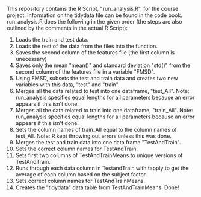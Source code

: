 This repository contains the R Script, "run_analysis.R", for the course project. Information on the tidydata file can be found in the code book.
run_analysis.R does the following in the given order (the steps are also outlined by the comments in the actual R Script):
1. Loads the train and test data.
2. Loads the rest of the data from the files into the function. 
3. Saves the second column of the features file (the first column is unecessary)
4. Saves only the mean "mean()" and standard deviation "std()" from the second column of the features file in a variable "FMSD".
5. Using FMSD, subsets the test and train data and creates two new variables with this data, "test" and "train".
6. Merges all the data related to test into one dataframe, "test_All".
Note: run_analysis specifies equal lengths for all parameters because an error appears if this isn't done.
7. Merges all the data related to train into one dataframe, "train_All".
Note: run_analysis specifies equal lengths for all parameters because an error appears if this isn't done.
8. Sets the column names of train_All equal to the column names of test_All.
Note: R kept throwing out errors unless this was done.
9. Merges the test and train data into one data frame "TestAndTrain".
10. Sets the correct column names for TestAndTrain.
11. Sets first two columns of TestAndTrainMeans to unique versions of TestAndTrain.
12. Runs through each data column in TestandTrain with tapply to get the average of each column based on the subject factor.
13. Sets correct column names for TestAndTrainMeans.
13. Creates the "tidydata" data table from TestAndTrainMeans.
Done!